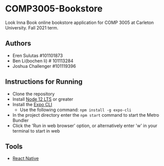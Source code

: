 # COMP3005-Bookstore

Look Inna Book online bookstore application for COMP 3005 at Carleton University. Fall 2021 term.

## Authors
- Eren Sulutas #101101873
- Ben Li(bochen li) # 101113284
- Joshua Challenger #101119396

## Instructions for Running

- Clone the repository
- Install [Node 12 LTS](https://nodejs.org/en/download/) or greater
- Install the [Expo CLI](https://docs.expo.dev/workflow/expo-cli/)
   - Use the following command: `npm install -g expo-cli`
- In the project directory enter the `npm start` command to start the Metro Bundler
- Click the 'Run in web browser' option, or alternatively enter 'w' in your terminal to start in web

## Tools

- [React Native](https://reactnative.dev/docs/getting-started)